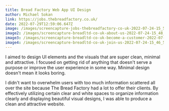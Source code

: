 ```yaml
---
title: Bread Factory Web App UI Design
author: Michael Sokan
link: https://jobs.thebreadfactory.co.uk/
date: 2022-07-29T12:59:06.647Z
image: /images/screencapture-jobs-thebreadfactory-co-uk-2022-07-24-15_51_02.png
image2: /images/screencapture-breadltd-co-uk-about-us-2022-07-24-15_48_20.png
image3: /images/screencapture-breadltd-co-uk-become-a-customer-2022-07-24-15_48_47.png
image4: /images/screencapture-breadltd-co-uk-join-us-2022-07-24-15_46_58.png
---
```

I aimed to design UI elements and the visuals that are super clean, minimal and attractive. I focused on getting rid of anything that doesn't serve a purpose or improve the user experience in some way. Minimal design doesn't mean it looks boring. 

I didn't want to overwhelm users with too much information scattered all over the site because The Bread Factory had a lot to offer their clients. By effectively utilizing certain clear and white spaces to organize information clearly and displaying beautiful visual designs, I was able to produce a clean and attractive website.